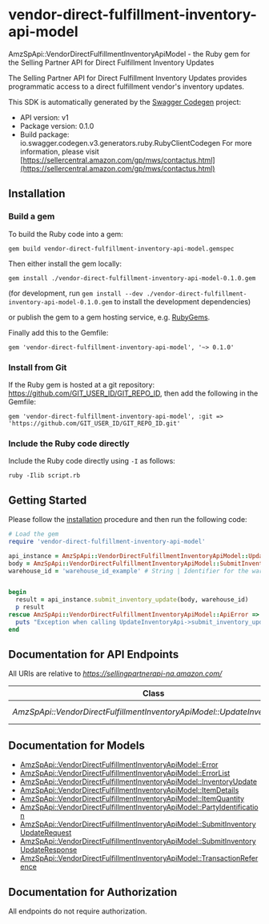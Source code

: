 # vendor-direct-fulfillment-inventory-api-model

AmzSpApi::VendorDirectFulfillmentInventoryApiModel - the Ruby gem for the Selling Partner API for Direct Fulfillment Inventory Updates

The Selling Partner API for Direct Fulfillment Inventory Updates provides programmatic access to a direct fulfillment vendor's inventory updates.

This SDK is automatically generated by the [Swagger Codegen](https://github.com/swagger-api/swagger-codegen) project:

- API version: v1
- Package version: 0.1.0
- Build package: io.swagger.codegen.v3.generators.ruby.RubyClientCodegen
For more information, please visit [https://sellercentral.amazon.com/gp/mws/contactus.html](https://sellercentral.amazon.com/gp/mws/contactus.html)

## Installation

### Build a gem

To build the Ruby code into a gem:

```shell
gem build vendor-direct-fulfillment-inventory-api-model.gemspec
```

Then either install the gem locally:

```shell
gem install ./vendor-direct-fulfillment-inventory-api-model-0.1.0.gem
```
(for development, run `gem install --dev ./vendor-direct-fulfillment-inventory-api-model-0.1.0.gem` to install the development dependencies)

or publish the gem to a gem hosting service, e.g. [RubyGems](https://rubygems.org/).

Finally add this to the Gemfile:

    gem 'vendor-direct-fulfillment-inventory-api-model', '~> 0.1.0'

### Install from Git

If the Ruby gem is hosted at a git repository: https://github.com/GIT_USER_ID/GIT_REPO_ID, then add the following in the Gemfile:

    gem 'vendor-direct-fulfillment-inventory-api-model', :git => 'https://github.com/GIT_USER_ID/GIT_REPO_ID.git'

### Include the Ruby code directly

Include the Ruby code directly using `-I` as follows:

```shell
ruby -Ilib script.rb
```

## Getting Started

Please follow the [installation](#installation) procedure and then run the following code:
```ruby
# Load the gem
require 'vendor-direct-fulfillment-inventory-api-model'

api_instance = AmzSpApi::VendorDirectFulfillmentInventoryApiModel::UpdateInventoryApi.new
body = AmzSpApi::VendorDirectFulfillmentInventoryApiModel::SubmitInventoryUpdateRequest.new # SubmitInventoryUpdateRequest | The request body containing the inventory update data to submit.
warehouse_id = 'warehouse_id_example' # String | Identifier for the warehouse for which to update inventory.


begin
  result = api_instance.submit_inventory_update(body, warehouse_id)
  p result
rescue AmzSpApi::VendorDirectFulfillmentInventoryApiModel::ApiError => e
  puts "Exception when calling UpdateInventoryApi->submit_inventory_update: #{e}"
end
```

## Documentation for API Endpoints

All URIs are relative to *https://sellingpartnerapi-na.amazon.com/*

Class | Method | HTTP request | Description
------------ | ------------- | ------------- | -------------
*AmzSpApi::VendorDirectFulfillmentInventoryApiModel::UpdateInventoryApi* | [**submit_inventory_update**](docs/UpdateInventoryApi.md#submit_inventory_update) | **POST** /vendor/directFulfillment/inventory/v1/warehouses/{warehouseId}/items | 

## Documentation for Models

 - [AmzSpApi::VendorDirectFulfillmentInventoryApiModel::Error](docs/Error.md)
 - [AmzSpApi::VendorDirectFulfillmentInventoryApiModel::ErrorList](docs/ErrorList.md)
 - [AmzSpApi::VendorDirectFulfillmentInventoryApiModel::InventoryUpdate](docs/InventoryUpdate.md)
 - [AmzSpApi::VendorDirectFulfillmentInventoryApiModel::ItemDetails](docs/ItemDetails.md)
 - [AmzSpApi::VendorDirectFulfillmentInventoryApiModel::ItemQuantity](docs/ItemQuantity.md)
 - [AmzSpApi::VendorDirectFulfillmentInventoryApiModel::PartyIdentification](docs/PartyIdentification.md)
 - [AmzSpApi::VendorDirectFulfillmentInventoryApiModel::SubmitInventoryUpdateRequest](docs/SubmitInventoryUpdateRequest.md)
 - [AmzSpApi::VendorDirectFulfillmentInventoryApiModel::SubmitInventoryUpdateResponse](docs/SubmitInventoryUpdateResponse.md)
 - [AmzSpApi::VendorDirectFulfillmentInventoryApiModel::TransactionReference](docs/TransactionReference.md)

## Documentation for Authorization

 All endpoints do not require authorization.

